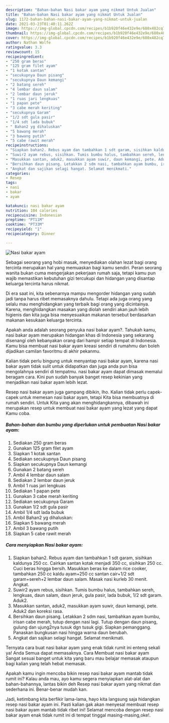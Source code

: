 ```yaml
---
description: "Bahan-bahan Nasi bakar ayam yang nikmat Untuk Jualan"
title: "Bahan-bahan Nasi bakar ayam yang nikmat Untuk Jualan"
slug: 1172-bahan-bahan-nasi-bakar-ayam-yang-nikmat-untuk-jualan
date: 2021-03-23T01:40:11.262Z
image: https://img-global.cpcdn.com/recipes/b1b920f46e432e9e/680x482cq70/nasi-bakar-ayam-foto-resep-utama.jpg
thumbnail: https://img-global.cpcdn.com/recipes/b1b920f46e432e9e/680x482cq70/nasi-bakar-ayam-foto-resep-utama.jpg
cover: https://img-global.cpcdn.com/recipes/b1b920f46e432e9e/680x482cq70/nasi-bakar-ayam-foto-resep-utama.jpg
author: Nathan Wolfe
ratingvalue: 3.3
reviewcount: 15
recipeingredient:
- "250 gram beras"
- "125 gram filet ayam"
- "1 kotak santan"
- "secukupnya Daun pisang"
- "secukupnya Daun kemangi"
- "2 batang sereh"
- "4 lembar daun salam"
- "2 lembar daun jeruk"
- "1 ruas jari lengkuas"
- "1 papan pete"
- "3 cabe merah keriting"
- "secukupnya Garam"
- "1/2 sdt gula pasir"
- "1/4 sdt lada bubuk"
- " Bahan2 yg dihaluskan"
- "5 bawang merah"
- "3 bawang putih"
- "5 cabe rawit merah"
recipeinstructions:
- "Siapkan bahan2. Rebus ayam dan tambahkan 1 sdt garam, sisihkan kaldunya 250 cc. Cairkan santan kotak menjadi 350 cc, sisihkan 250 cc. Cuci beras hingga bersih. Masukkan beras ke dalam rice cooker, tambahkan 250 cc kaldu ayam+250 cc santan cair+1/2 sdt garam+sereh+2 lembar daun salam. Masak nasi kurleb 30 menit. Angkat."
- "Suwir2 ayam rebus, sisihkan. Tumis bumbu halus, tambahkan sereh, lengkuas, daun salam, daun jeruk, gula pasir, lada bubuk, 1/2 sdt garam. Aduk2."
- "Masukkan santan, aduk2, masukkan ayam suwir, daun kemangi, pete. Aduk2 dan koreksi rasa."
- "Bersihkan daun pisang. Letakkan 2 sdm nasi, tambahkan ayam bumbu, irisan cabe merah, tutup dengan nasi lagi. Tutup dengan daun pisang, gulung dan ujung2nya tusuk dgn tusuk gigi. Siapkan pemanggang. Panaskan bungkusan nasi hingga warna daun berubah."
- "Angkat dan sajikan selagi hangat. Selamat menikmati."
categories:
- Resep
tags:
- nasi
- bakar
- ayam

katakunci: nasi bakar ayam 
nutrition: 104 calories
recipecuisine: Indonesian
preptime: "PT11M"
cooktime: "PT33M"
recipeyield: "1"
recipecategory: Dinner

---
```



![Nasi bakar ayam](https://img-global.cpcdn.com/recipes/b1b920f46e432e9e/680x482cq70/nasi-bakar-ayam-foto-resep-utama.jpg)

Sebagai seorang yang hobi masak, menyediakan olahan lezat bagi orang tercinta merupakan hal yang memuaskan bagi kamu sendiri. Peran seorang  wanita bukan cuma mengerjakan pekerjaan rumah saja, tetapi kamu pun wajib memastikan kebutuhan gizi tercukupi dan hidangan yang disantap keluarga tercinta harus nikmat.

Di era  saat ini, kita sebenarnya mampu mengorder hidangan yang sudah jadi tanpa harus ribet memasaknya dahulu. Tetapi ada juga orang yang selalu mau menghidangkan yang terbaik bagi orang yang dicintainya. Karena, menghidangkan masakan yang diolah sendiri akan jauh lebih higienis dan kita juga bisa menyesuaikan makanan tersebut berdasarkan makanan kesukaan keluarga tercinta. 



Apakah anda adalah seorang penyuka nasi bakar ayam?. Tahukah kamu, nasi bakar ayam merupakan hidangan khas di Indonesia yang sekarang disenangi oleh kebanyakan orang dari hampir setiap tempat di Indonesia. Kamu bisa membuat nasi bakar ayam kreasi sendiri di rumahmu dan boleh dijadikan camilan favoritmu di akhir pekanmu.

Kalian tidak perlu bingung untuk menyantap nasi bakar ayam, karena nasi bakar ayam tidak sulit untuk didapatkan dan juga anda pun bisa mengolahnya sendiri di tempatmu. nasi bakar ayam dapat dimasak memalui beragam cara. Kini pun sudah banyak banget resep kekinian yang menjadikan nasi bakar ayam lebih lezat.

Resep nasi bakar ayam juga gampang dibikin, lho. Kalian tidak perlu capek-capek untuk memesan nasi bakar ayam, tetapi Kita bisa membuatnya di rumah sendiri. Untuk Kita yang akan menghidangkannya, dibawah ini merupakan resep untuk membuat nasi bakar ayam yang lezat yang dapat Kamu coba.

<!--inarticleads1-->

##### Bahan-bahan dan bumbu yang diperlukan untuk pembuatan Nasi bakar ayam:

1. Sediakan 250 gram beras
1. Gunakan 125 gram filet ayam
1. Siapkan 1 kotak santan
1. Sediakan secukupnya Daun pisang
1. Siapkan secukupnya Daun kemangi
1. Gunakan 2 batang sereh
1. Ambil 4 lembar daun salam
1. Sediakan 2 lembar daun jeruk
1. Ambil 1 ruas jari lengkuas
1. Sediakan 1 papan pete
1. Gunakan 3 cabe merah keriting
1. Sediakan secukupnya Garam
1. Gunakan 1/2 sdt gula pasir
1. Ambil 1/4 sdt lada bubuk
1. Ambil  Bahan2 yg dihaluskan:
1. Siapkan 5 bawang merah
1. Ambil 3 bawang putih
1. Siapkan 5 cabe rawit merah




<!--inarticleads2-->

##### Cara menyiapkan Nasi bakar ayam:

1. Siapkan bahan2. Rebus ayam dan tambahkan 1 sdt garam, sisihkan kaldunya 250 cc. Cairkan santan kotak menjadi 350 cc, sisihkan 250 cc. Cuci beras hingga bersih. Masukkan beras ke dalam rice cooker, tambahkan 250 cc kaldu ayam+250 cc santan cair+1/2 sdt garam+sereh+2 lembar daun salam. Masak nasi kurleb 30 menit. Angkat.
1. Suwir2 ayam rebus, sisihkan. Tumis bumbu halus, tambahkan sereh, lengkuas, daun salam, daun jeruk, gula pasir, lada bubuk, 1/2 sdt garam. Aduk2.
1. Masukkan santan, aduk2, masukkan ayam suwir, daun kemangi, pete. Aduk2 dan koreksi rasa.
1. Bersihkan daun pisang. Letakkan 2 sdm nasi, tambahkan ayam bumbu, irisan cabe merah, tutup dengan nasi lagi. Tutup dengan daun pisang, gulung dan ujung2nya tusuk dgn tusuk gigi. Siapkan pemanggang. Panaskan bungkusan nasi hingga warna daun berubah.
1. Angkat dan sajikan selagi hangat. Selamat menikmati.




Ternyata cara buat nasi bakar ayam yang enak tidak rumit ini enteng sekali ya! Anda Semua dapat memasaknya. Cara Membuat nasi bakar ayam Sangat sesuai banget untuk kita yang baru mau belajar memasak ataupun bagi kalian yang telah hebat memasak.

Apakah kamu ingin mencoba bikin resep nasi bakar ayam mantab tidak rumit ini? Kalau anda mau, ayo kamu segera menyiapkan alat-alat dan bahan-bahannya, lantas bikin deh Resep nasi bakar ayam yang nikmat dan sederhana ini. Benar-benar mudah kan. 

Jadi, ketimbang kita berfikir lama-lama, hayo kita langsung saja hidangkan resep nasi bakar ayam ini. Pasti kalian gak akan menyesal membuat resep nasi bakar ayam mantab tidak ribet ini! Selamat mencoba dengan resep nasi bakar ayam enak tidak rumit ini di tempat tinggal masing-masing,oke!.

